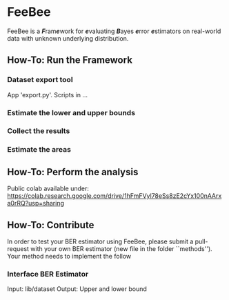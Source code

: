 # FeeBee
FeeBee is a ***F***ram***e***work for ***e***valuating ***B***ayes ***e***rror ***e***stimators on real-world data with unknown underlying distribution.

## How-To: Run the Framework

### Dataset export tool
App 'export.py'. Scripts in ...

### Estimate the lower and upper bounds

### Collect the results

### Estimate the areas

## How-To: Perform the analysis

Public colab available under: https://colab.research.google.com/drive/1hFmFVyl78eSs8zE2cYx100nAArxa0rRQ?usp=sharing

## How-To: Contribute

In order to test your BER estimator using FeeBee, please submit a pull-request with your own BER estimator (new file in the folder ``methods'').
Your method needs to implement the follow

### Interface BER Estimator

Input: lib/dataset
Output: Upper and lower bound
